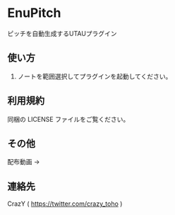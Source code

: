 # EnuPitch

ピッチを自動生成するUTAUプラグイン

## 使い方

1. ノートを範囲選択してプラグインを起動してください。

## 利用規約

同梱の LICENSE ファイルをご覧ください。

## その他

配布動画 → 

## 連絡先

CrazY ( https://twitter.com/crazy_toho )
